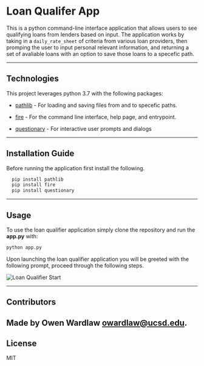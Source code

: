 # Loan Qualifer App

This is a python command-line interface application that allows users to see qualifying loans from lenders based on input. The application works by taking in a `daily_rate_sheet` of criteria from various loan providers, then promping the user to input personal relevant information, and returning a set of avaliable loans with an option to save those loans to a specefic path.

---

## Technologies

This project leverages python 3.7 with the following packages:

* [pathlib](https://github.com/python/cpython/blob/main/Lib/pathlib.py) - For loading and saving files from and to specefic paths.

* [fire](https://github.com/google/python-fire) - For the command line interface, help page, and entrypoint.

* [questionary](https://github.com/tmbo/questionary) - For interactive user prompts and dialogs

---

## Installation Guide

Before running the application first install the following.

```python
  pip install pathlib
  pip install fire
  pip install questionary
```

---

## Usage


To use the loan qualifier application simply clone the repository and run the **app.py** with:

```python
python app.py
```

Upon launching the loan qualifier application you will be greeted with the following prompt, proceed through the following steps.

![Loan Qualifier Start](usage.png)


---

## Contributors

Made by Owen Wardlaw owardlaw@ucsd.edu.
---

## License

MIT
